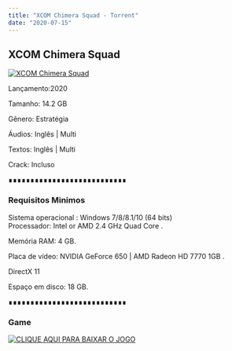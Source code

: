 ```yaml
---
title: "XCOM Chimera Squad - Torrent"
date: "2020-07-15"
---
```


## XCOM Chimera Squad

[![](https://1.bp.blogspot.com/-nHxh4aJe_ag/XqNfuicM6uI/AAAAAAAAAk8/BpMd2t9dMsA7StOA_KWOq1WVoxXNr5TtgCLcBGAsYHQ/s640/XCOM-Chimera-Squad-Key-Art-3e56.jpg "XCOM Chimera Squad")](https://1.bp.blogspot.com/-nHxh4aJe_ag/XqNfuicM6uI/AAAAAAAAAk8/BpMd2t9dMsA7StOA_KWOq1WVoxXNr5TtgCLcBGAsYHQ/s1600/XCOM-Chimera-Squad-Key-Art-3e56.jpg)

Lançamento:2020

Tamanho: 14.2 GB

Gênero: Estratégia

Áudios: Inglês | Multi

Textos: Inglês | Multi

Crack: Incluso

∎∎∎∎∎∎∎∎∎∎∎∎∎∎∎∎∎∎∎∎∎∎∎∎∎∎∎

  

### Requisitos Minimos

Sistema operacional : Windows 7/8/8.1/10 (64 bits)  
Processador: Intel or AMD 2.4 GHz Quad Core  .

Memória RAM: 4 GB.

Placa de vídeo: NVIDIA GeForce 650 | AMD Radeon HD 7770 1GB .

DirectX 11

Espaço em disco: 18 GB.

∎∎∎∎∎∎∎∎∎∎∎∎∎∎∎∎∎∎∎∎∎∎∎∎∎∎∎

### Game

[![](https://1.bp.blogspot.com/-qtMkGv5gL20/XnDXUMM72yI/AAAAAAAAAas/3fw4QW-wPxoIAhUyb7hjqQAA1Rvne5TmQCPcBGAYYCw/s320/MAGNET{ca9bad4f721d92abc13e060f4f8dd78be4bc2e3e6ae69d619fbd104809de1ad1}2BLINK.png "CLIQUE AQUI PARA BAIXAR O JOGO")](https://stfly.io/OCS3NfEPf)
